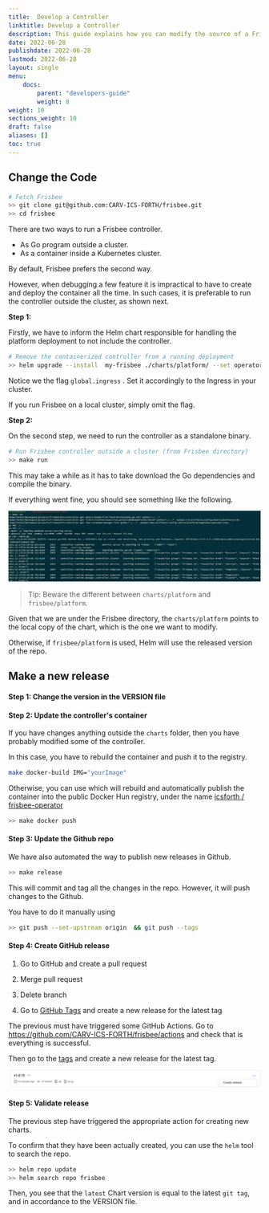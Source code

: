 ```yaml
---
title:  Develop a Controller 
linktitle: Develop a Controller
description: This guide explains how you can modify the source of a Frisbee controller.
date: 2022-06-28
publishdate: 2022-06-28
lastmod: 2022-06-28
layout: single
menu:
    docs:
        parent: "developers-guide"
        weight: 8
weight: 10
sections_weight: 10
draft: false
aliases: []
toc: true
---
```





## Change the Code

```bash
# Fetch Frisbee
>> git clone git@github.com:CARV-ICS-FORTH/frisbee.git
>> cd frisbee
```

There are two ways to run a Frisbee controller.

- As Go program outside a cluster.
- As a container inside a Kubernetes cluster.

By default, Frisbee prefers the second way.

However, when debugging a few feature it is impractical to have to create and deploy the container all the time. In such
cases, it is preferable to run the controller outside the cluster, as shown next.

**Step 1:**

Firstly, we have to inform the Helm chart responsible for handling the platform deployment to not include the
controller.

```bash
# Remove the containerized controller from a running deployment
>> helm upgrade --install  my-frisbee ./charts/platform/ --set operator.enabled=false -f ./charts/platform/values.yaml
```

Notice we the flag `global.ingress` . Set it accordingly to the Ingress in your cluster.

If you run Frisbee on a local cluster, simply omit the flag.

**Step 2:**

On the second step, we need to run the controller as a standalone binary.

```bash
# Run Frisbee controller outside a cluster (from Frisbee directory)
>> make run
```

This may take a while as it has to take download the Go dependencies and compile the binary.

If everything went fine, you should see something like the following.

![image-20211217192114704](developers.assets/image-20211217192114704.png)


> Tip: Beware the different between `charts/platform` and  `frisbee/platform`.

Given that we are under the Frisbee directory, the `charts/platform` points to the local copy of the chart, which is the
one we want to modify.

Otherwise, if `frisbee/platform` is used, Helm will use the released version of the repo.

## Make a new release

#### Step 1: Change the version in the VERSION file

#### Step 2: Update the controller's container

If you have changes anything outside the `charts` folder, then you have probably modified some of the controller.

In this case, you have to rebuild the container and push it to the registry.

```bash
make docker-build IMG="yourImage"
```

Otherwise, you can use which will rebuild and automatically publish the container into the public Docker Hun registry,
under the name [icsforth / frisbee-operator](https://hub.docker.com/repository/docker/icsforth/frisbee-operator)

```bash
>> make docker push
```

#### Step 3: Update the Github repo

We have also automated the way to publish new releases in Github.

```bash
>> make release
```

This will commit and tag all the changes in the repo. However, it will push changes to the Github.

You have to do it manually using

```bash
>> git push --set-upstream origin  && git push --tags
```

#### Step 4: Create  GitHub release

1. Go to GitHub and create a pull request

2. Merge pull request

3. Delete branch

4. Go to [GitHub Tags](https://github.com/CARV-ICS-FORTH/frisbee/tags ) and create a new release for the latest tag

The previous must have triggered some GitHub Actions. Go to https://github.com/CARV-ICS-FORTH/frisbee/actions and check
that is everything is successful.

Then go to the [tags](https://github.com/CARV-ICS-FORTH/frisbee/tags) and create a new release for the latest tag.

![image-20211217145923170](developers.assets/image-20211217145923170.png)

#### Step 5: Validate release

The previous step have triggered the appropriate action for creating new charts.

To confirm that they have been actually created, you can use the  `helm` tool to search the repo.

```bash
>> helm repo update
>> helm search repo frisbee
```

Then, you see that the `latest` Chart version is equal to the latest `git tag`, and in accordance to the VERSION file.

